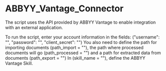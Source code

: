 # ABBYY_Vantage_Connector

The script uses the API provided by ABBYY Vantage to enable integration with an external application. 

To run the script, enter your account information in the fields: ("username": "", "password": "", "client_secret": "")
You also need to define the path for importing documents (path_import = ""), the path where processed documents will go (path_processed = "") and a path for extracted data from documents (path_export = "")
In (skill_name = ""), define the ABBYY Vantage Skill.
